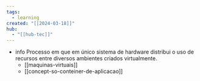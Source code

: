 ```yaml
---
tags:
  - learning
created: "[[2024-03-18]]"
hub:
  - "[[hub-tec]]"
---
```

- info Processo em que em único sistema de hardware distribui o uso de recursos entre diversos ambientes criados virtualmente.
	- [[maquinas-virtuais]]
	- [[concept-so-conteiner-de-aplicacao]]

